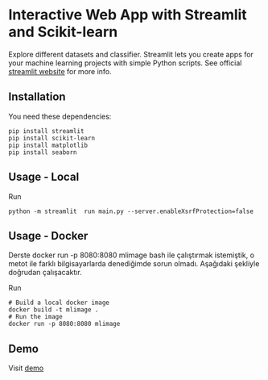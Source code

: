 # Interactive Web App with Streamlit and Scikit-learn
Explore different datasets and classifier. Streamlit lets you create apps for your machine learning projects with simple
Python scripts. See official [streamlit website](https://www.streamlit.io/) for more info.

## Installation
You need these dependencies:
```console
pip install streamlit
pip install scikit-learn
pip install matplotlib
pip install seaborn
```

## Usage - Local
Run
```console
python -m streamlit  run main.py --server.enableXsrfProtection=false
```

## Usage - Docker
Derste 
docker run -p 8080:8080 mlimage bash ile çalıştırmak istemiştik, o metot ile farklı bilgisayarlarda denediğimde sorun olmadı. Aşağıdaki şekliyle doğrudan çalışacaktır.

Run
```console
# Build a local docker image
docker build -t mlimage .
# Run the image
docker run -p 8080:8080 mlimage
```

## Demo
Visit [demo](https://autom-coder-ml-methods-streamlit-main-g0wljb.streamlit.app/)
